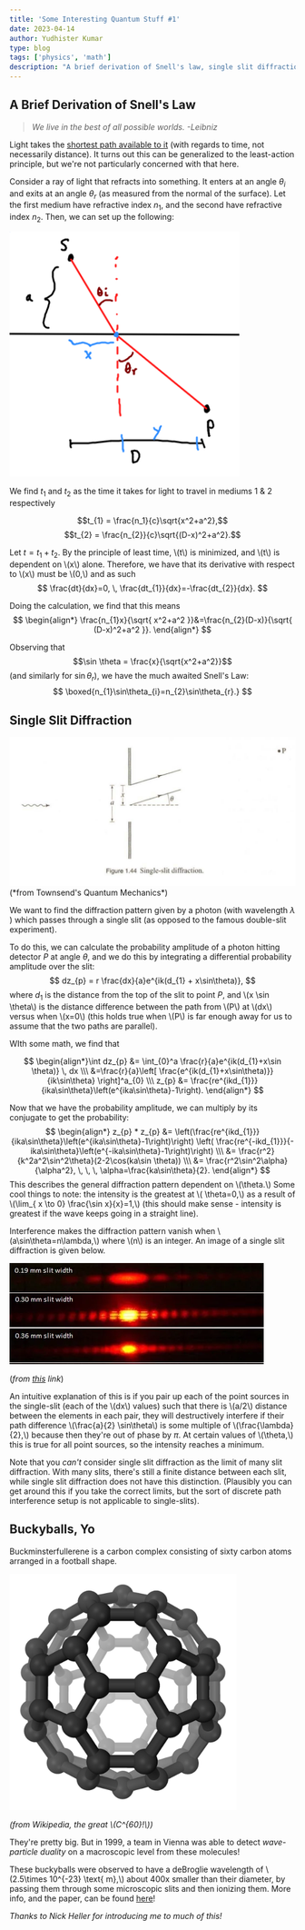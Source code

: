```yaml
---
title: 'Some Interesting Quantum Stuff #1'
date: 2023-04-14
author: Yudhister Kumar
type: blog
tags: ['physics', 'math']
description: "A brief derivation of Snell's law, single slit diffraction, and buckyballs."
---
```

## A Brief Derivation of Snell's Law

> *We live in the best of all possible worlds. -Leibniz*

Light takes the [shortest path available to it](https://en.wikipedia.org/wiki/Fermat%27s_principle) (with regards to time, not necessarily distance). It turns out this can be generalized to the least-action principle, but we're not particularly concerned with that here. 

Consider a ray of light that refracts into something. It enters at an angle $\theta_{i}$ and exits at an angle $\theta_{r}$ (as measured from the normal of the surface). Let the first medium have refractive index $n_{1},$ and the second have refractive index $n_{2}.$ Then, we can set up the following:

<img src="/images/Screenshot_2023-04-14_17-01-42.png" alt="Snell's Law" size="600x">

We find $t_1$ and $t_{2}$ as the time it takes for light to travel in mediums 1 & 2 respectively

$$t_{1} = \frac{n_1}{c}\sqrt{x^2+a^2},$$
$$t_{2} = \frac{n_{2}}{c}\sqrt{(D-x)^2+a^2}.$$

Let $t=t_1+t_2.$ By the principle of least time, \\(t\\) is minimized, and \\(t\\) is dependent on \\(x\\) alone. Therefore, we have that its derivative with respect to \\(x\\) must be \\(0,\\) and as such
$$
\frac{dt}{dx}=0, \, \frac{dt_{1}}{dx}=-\frac{dt_{2}}{dx}.
$$

Doing the calculation, we find that this means
$$
\begin{align*}
\frac{n_{1}x}{\sqrt{ x^2+a^2 }}&=\frac{n_{2}(D-x)}{\sqrt{ (D-x)^2+a^2 }}.
\end{align*}
$$
 
Observing that $$\sin \theta = \frac{x}{\sqrt{x^2+a^2}}$$ (and similarly for $\sin \theta_{r}$), we have the much awaited Snell's Law:
$$
\boxed{n_{1}\sin\theta_{i}=n_{2}\sin\theta_{r}.}
$$

## Single Slit Diffraction

<img src="/images/Pasted image 20230412125321.png" alt="Single Slit" width="600px" >
(*from Townsend's Quantum Mechanics*)

We want to find the diffraction pattern given by a photon (with wavelength $\lambda$ ) which passes through a single slit (as opposed to the famous double-slit experiment). 

To do this, we can calculate the probability amplitude of a photon hitting detector $P$ at angle $\theta,$ and we do this by integrating a differential probability amplitude over the slit:
$$
dz_{p} = r \frac{dx}{a}e^{ik(d_{1} + x\sin\theta)},
$$
where $d_1$ is the distance from the top of the slit to point $P,$ and \\(x \\sin \\theta\\) is the distance difference between the path from \\(P\\) at \\(dx\\) versus when \\(x=0\\) (this holds true when \\(P\\) is far enough away for us to assume that the two paths are parallel).

WIth some math, we find that

$$
\begin{align*}\int dz_{p} &= \int_{0}^a \frac{r}{a}e^{ik(d_{1}+x\sin \theta)} \, dx \\\
&=\frac{r}{a}\left[ \frac{e^{ik(d_{1}+x\sin\theta)}}{ik\sin\theta} \right]^a_{0} \\\
z_{p} &= \frac{re^{ikd_{1}}}{ika\sin\theta}\left(e^{ika\sin\theta}-1\right).
\end{align*}
$$


Now that we have the probability amplitude, we can multiply by its conjugate to get the probability:
$$
\begin{align*}
z_{p} * z_{p} &= \left(\frac{re^{ikd_{1}}}{ika\sin\theta}\left(e^{ika\sin\theta}-1\right)\right) \left( \frac{re^{-ikd_{1}}}{-ika\sin\theta}\left(e^{-ika\sin\theta}-1\right)\right) \\\
&= \frac{r^2}{k^2a^2\sin^2\theta}(2-2\cos(ka\sin \theta)) \\\
&= \frac{r^2\sin^2\alpha}{\alpha^2}, \, \, \, \alpha=\frac{ka\sin\theta}{2}.
\end{align*}
$$
This describes the general diffraction pattern dependent on \\(\theta.\\) Some cool things to note: the intensity is the greatest at \\( \\theta=0,\\) as a result of \\(\\lim_{ x \\to 0} \\frac\{\\sin x\}\{x\}=1,\\) (this should make sense - intensity is greatest if the wave keeps going in a straight line). 

Interference makes the diffraction pattern vanish when \\(a\\sin\\theta=n\\lambda,\\) where \\(n\\) is an integer. An image of a single slit diffraction is given below.

<img src="/images/Pasted image 20230414161440.png" alt="Single Slit Example" size="600x" >

(*from [this](https://physlab.org/experiment/diffraction-from-single-slit/) link*)

An intuitive explanation of this is if you pair up each of the point sources in the single-slit (each of the \\(dx\\) values) such that there is \\(a/2\\) distance between the elements in each pair, they will destructively interfere if their path difference \\(\\frac\{a\}\{2\} \\sin\\theta\\) is some multiple of \\(\\frac\{\\lambda\}\{2\},\\) because then they're out of phase by $\pi.$ At certain values of \\(\\theta,\\) this is true for all point sources, so the intensity reaches a minimum.  

Note that you *can't* consider single slit diffraction as the limit of many slit diffraction. With many slits, there's still a finite distance between each slit, while single slit diffraction does not have this distinction. (Plausibly you can get around this if you take the correct limits, but the sort of discrete path interference setup is not applicable to single-slits).

## Buckyballs, Yo

Buckminsterfullerene is a carbon complex consisting of sixty carbon atoms arranged in a football shape.

<img src="/images/Buckminsterfullerene-perspective-3D-balls.png" alt="BuckyBall" width=400x >

*(from Wikipedia, the great \\(C^{60}!\\))*

They're pretty big. But in 1999, a team in Vienna was able to detect *wave-particle duality* on a macroscopic level from these molecules!

These buckyballs were observed to have a deBroglie wavelength of \\(2.5\times 10^{-23} \text{ m},\\) about 400x smaller than their diameter, by passing them through some microscopic slits and then ionizing them. More info, and the paper, can be found [here](https://physicsworld.com/a/wave-particle-duality-seen-in-carbon-60-molecules/)!

*Thanks to Nick Heller for introducing me to much of this!*


